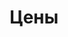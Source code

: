 ---
# Feel free to add content and custom Front Matter to this file.
# To modify the layout, see https://jekyllrb.com/docs/themes/#overriding-theme-defaults

layout: price
title: Цены
permalink: /price/
---